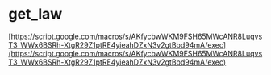 # get_law
[https://script.google.com/macros/s/AKfycbwWKM9FSH65MWcANR8LuqvsT3_WWx6BSRh-XtgR29Z1ptRE4yieahDZxN3v2gtBbd94mA/exec](https://script.google.com/macros/s/AKfycbwWKM9FSH65MWcANR8LuqvsT3_WWx6BSRh-XtgR29Z1ptRE4yieahDZxN3v2gtBbd94mA/exec)
